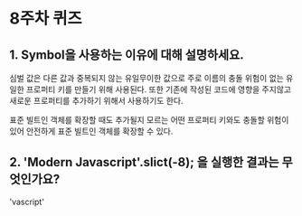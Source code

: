 # 8주차 퀴즈

## 1. Symbol을 사용하는 이유에 대해 설명하세요.

심벌 값은 다른 값과 중복되지 않는 유일무이한 값으로 주로 이름의 충돌 위험이 없는 유일한 프로퍼티 키를 만들기 위해 사용된다. 또한 기존에 작성된 코드에 영향을 주지않고 새로운 프로퍼티를 추가하기 위해서 사용하기도 한다.

표준 빌트인 객체를 확장할 때도 추가될지 모르는 어떤 프로퍼티 키와도 충돌할 위험이 있어 안전하게 표준 빌트인 객체를 확장할 수 있다.

## 2. 'Modern Javascript'.slict(-8); 을 실행한 결과는 무엇인가요?

'vascript'
